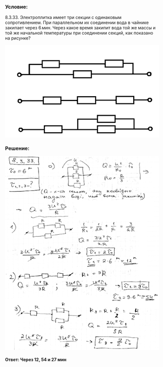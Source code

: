 ###  Условие:

$8.3.33.$ Электроплитка имеет три секции с одинаковым сопротивлением. При параллельном их соединении вода в чайнике закипает через $6 \,мин$. Через какое время закипит вода той же массы и той же начальной температуры при соединении секций, как показано на рисунке?

![К задаче $8.3.33$|576x346, 50%](../../img/8.3.33/8.3.33.png)

###  Решение:

![|508x640, 67%](../../img/8.3.33/1.png)

#### Ответ: Через $12$, $54$ и $27$ мин